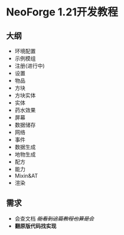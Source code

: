 # NeoForge 1.21开发教程

## 大纲

- 环境配置
- 示例模组
- 注册(进行中)
- 设置
- 物品
- 方块
- 方块实体
- 实体
- 药水效果
- 屏幕
- 数据储存
- 网络
- 事件
- 数据生成
- 地物生成
- 配方
- 能力
- Mixin&AT
- 渲染

## 需求

- 会查文档 ~~*能看到这篇教程也算是会*~~
- **翻原版代码找实现**

